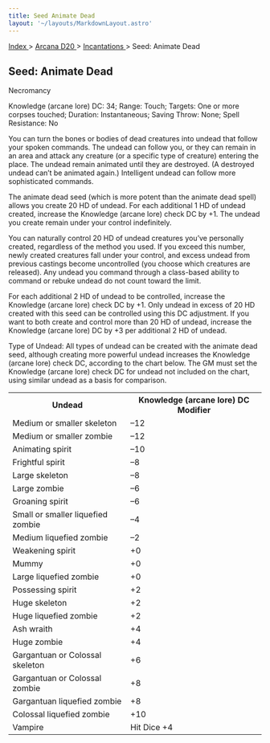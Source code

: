 ```yaml
---
title: Seed Animate Dead
layout: '~/layouts/MarkdownLayout.astro'
---
```


[ Index ](/) > [ Arcana D20 ](/arcana.d20.srd) > [ Incantations ](/arcana.d20.srd/incantations) > Seed: Animate Dead

##  Seed: Animate Dead

Necromancy

Knowledge (arcane lore) DC: 34; Range: Touch; Targets: One or more corpses
touched; Duration: Instantaneous; Saving Throw: None; Spell Resistance: No

You can turn the bones or bodies of dead creatures into undead that follow
your spoken commands. The undead can follow you, or they can remain in an area
and attack any creature (or a specific type of creature) entering the place.
The undead remain animated until they are destroyed. (A destroyed undead can’t
be animated again.) Intelligent undead can follow more sophisticated commands.

The animate dead seed (which is more potent than the animate dead spell)
allows you create 20 HD of undead. For each additional 1 HD of undead created,
increase the Knowledge (arcane lore) check DC by +1. The undead you create
remain under your control indefinitely.

You can naturally control 20 HD of undead creatures you’ve personally created,
regardless of the method you used. If you exceed this number, newly created
creatures fall under your control, and excess undead from previous castings
become uncontrolled (you choose which creatures are released). Any undead you
command through a class-based ability to command or rebuke undead do not count
toward the limit.

For each additional 2 HD of undead to be controlled, increase the Knowledge
(arcane lore) check DC by +1. Only undead in excess of 20 HD created with this
seed can be controlled using this DC adjustment. If you want to both create
and control more than 20 HD of undead, increase the Knowledge (arcane lore) DC
by +3 per additional 2 HD of undead.

Type of Undead: All types of undead can be created with the animate dead seed,
although creating more powerful undead increases the Knowledge (arcane lore)
check DC, according to the chart below. The GM must set the Knowledge (arcane
lore) check DC for undead not included on the chart, using similar undead as a
basis for comparison.


<table> <tr> <th> Undead </th> <th> Knowledge (arcane lore) DC Modifier </th> </tr> <tr> <td> Medium or smaller skeleton </td> <td> –12 </td> </tr> <tr class="shaded"> <td> Medium or smaller zombie </td> <td> –12 </td> </tr> <tr> <td> Animating spirit </td> <td> –10 </td> </tr> <tr class="shaded"> <td> Frightful spirit </td> <td> –8 </td> </tr> <tr> <td> Large skeleton </td> <td> –8 </td> </tr> <tr class="shaded"> <td> Large zombie </td> <td> –6 </td> </tr> <tr> <td> Groaning spirit </td> <td> –6 </td> </tr> <tr class="shaded"> <td> Small or smaller liquefied zombie </td> <td> –4 </td> </tr> <tr> <td> Medium liquefied zombie </td> <td> –2 </td> </tr> <tr class="shaded"> <td> Weakening spirit </td> <td> +0 </td> </tr> <tr> <td> Mummy </td> <td> +0 </td> </tr> <tr class="shaded"> <td> Large liquefied zombie </td> <td> +0 </td> </tr> <tr> <td> Possessing spirit </td> <td> +2 </td> </tr> <tr class="shaded"> <td> Huge skeleton </td> <td> +2 </td> </tr> <tr> <td> Huge liquefied zombie </td> <td> +2 </td> </tr> <tr class="shaded"> <td> Ash wraith </td> <td> +4 </td> </tr> <tr> <td> Huge zombie </td> <td> +4 </td> </tr> <tr class="shaded"> <td> Gargantuan or Colossal skeleton </td> <td> +6 </td> </tr> <tr> <td> Gargantuan or Colossal zombie </td> <td> +8 </td> </tr> <tr class="shaded"> <td> Gargantuan liquefied zombie </td> <td> +8 </td> </tr> <tr> <td> Colossal liquefied zombie </td> <td> +10 </td> </tr> <tr class="shaded"> <td> Vampire </td> <td> Hit Dice +4 </td> </tr> </table>



